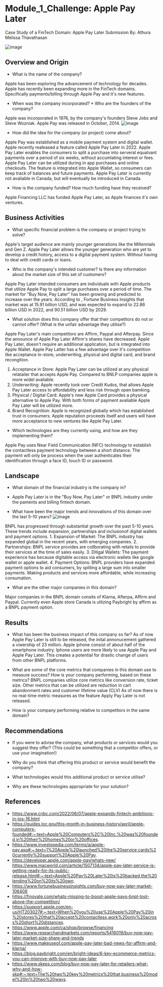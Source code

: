 # Module_1_Challenge: Apple Pay Later
Case Study of a FinTech Domain: Apple Pay Later
Submission By: Athura Melissa Thavathasan

![image](https://user-images.githubusercontent.com/125240804/221737593-f513066d-1843-4a30-bfd5-3a37aa563ab6.png)

## Overview and Origin

* What is the name of the company?

Apple has been exploring the advancement of technology for decades. Apple has recently been expanding more in the FinTech domains. Specifically payments/billing through Apple Pay and it's new features.

* When was the company incorporated? * Who are the founders of the company?

Apple was incorporated in 1976, by the company's founders Steve Jobs and Steve Wozniak. Apple Pay was released in October, 2014. 
![image](https://user-images.githubusercontent.com/125240804/221737878-f1eba3ee-3a32-4cb9-ab20-7d2839b113d8.png)

* How did the idea for the company (or project) come about?

Apple Pay was established as a mobile payment system and digital wallet. Apple recently realeased a feature called Apple Pay Later in 2022. Apple Pay Later enables the consumers to split a purchase into serveral equalvant payments over a period of six weeks, without accumlating interest or fees. Apple Pay Later can be utilized during in app purchases and online checkouts. The feature is integrated into Apple Wallet, so consumers can keep track of balances and future payments. Apple Pay Later is currently not avaliable in Canada, but will eventually be introduced in Canada.

* How is the company funded? How much funding have they received?

Apple Financing LLC has funded Apple Pay Later, as Apple finances it's own ventures.

## Business Activities

* What specific financial problem is the company or project trying to solve?

Apple's target audience are mainly younger generations like the Millennials and Gen Z. Apple Pay Later allows the younger generation who are yet to develop a credit history, access to a digital payment system. Without having to deal with credit cards or loans. 

* Who is the company's intended customer?  Is there any information about the market size of this set of customers?

Apple Pay Later intended consumers are individuals with Apple products that utilize Apple Pay to split a large purchases over a period of time. The market for "Buy Now, Pay Later" has been growing and predicted to increase over the years. According to , Fortune Business Insights that market was at 15.91 billion USD, and was expected to expand to 22.86 billion USD in 2022, and 90.51 billion USD by 2029.

* What solution does this company offer that their competitors do not or cannot offer? (What is the unfair advantage they utilise?)

Apple Pay Later's main competitors are Affirm, Paypal and Afterpay. Since the announce of Apple Pay Later Affirm's shares have decreased. Apple Pay Later, doesn't require an additional application, but is integrated into Apple Wallet. Apple Pay Latter has a few advantage over it's competition like acceptance in-store, underwriting, physical and digital card, and brand recongition.

1. Acceptance in Store: Apple Pay Later can be utilized at any physical relatailer that accepts Apple Pay. Compared to BNLP companies apple is more widel avaliable. 
2. Underwriting: Apple recently took over Credit Kudos, that allows Apple Pay Later access to affordability and less risk through open bamking.
3. Physical / Digital Card: Apple's new Apple Card provides a physical alternative to Apple Pay. With both forms of payment avaliable Apple Pay Later will be utilized more. 
4. Brand Recognition: Apple is recognized globally which has established trust in consumers. Apple reputation proceeds itself and users will have more acceptance to new ventures like Apple Pay Later.

* Which technologies are they currently using, and how are they implementing them? 

Apple Pay uses Near Field Communication (NFC) technology to establish the contactless payment technology between a short distance. The payment will only be process when the user authenticates their identification through a face ID, touch ID or password.

## Landscape

* What domain of the financial industry is the company in?

* Apple Pay Later is in the "Buy Now, Pay Later" or BNPL industry under the paments and billing fintech domain.

* What have been the major trends and innovations of this domain over the last 5–10 years?
![image](https://user-images.githubusercontent.com/125240804/221738260-8405b378-2ac0-4e47-b1a2-1f619a64c0f5.png)

BNPL has progressed through substantial growth over the past 5-10 years. These trends include expansion, partnerships and inclusionof digital wallets and payment options. 
        1. Expansion of Market: The BNPL industry has expanded global in the recent years, with emerging companies.
        2. Partnerships: BNPL service provides are collborating with retails to provide their services at the time of sales easily.
        3. Ditigal Wallets: The payment experience has because digitable access via electronic wallets like google wallet or apple wallet.
        4. Payment Options: BNPL providers have expanded payment options to aid consumers, by spliting a large sum into smaller payments. Making products and services more affordable, while increasing consumation.

* What are the other major companies in this domain?

Major companies in the BNPL domain consits of Klarna, Afterpa, Affirm and Paypal. Currently even Apple store Canada is utlizing Paybright by affirm as a BNPL payment option.

## Results

* What has been the business impact of this company so far?
    As of now Apple Pay Later is still to be released, the inital annonucement gathered a viwership of 23 million. Apple iphone consist of about half of the smartphone industry. Iphone users are more likely to use Apple Pay and Apple Pay Later. This creates a potential for drastic change of users from other BNPL platforms.

* What are some of the core metrics that companies in this domain use to measure success? How is your company performing, based on these metrics?
    BNPL companies utilize core metrics like conversion rate, ticket size. Other metrics that can be utilized are reduction in cart abandonment rates and customer lifetime value (CLV) As of now there is no real-time metric measures as the feature Apply Pay Later is not released.

* How is your company performing relative to competitors in the same domain?

## Recommendations

* If you were to advise the company, what products or services would you suggest they offer? (This could be something that a competitor offers, or use your imagination!)

* Why do you think that offering this product or service would benefit the company?

* What technologies would this additional product or service utilise?

* Why are these technologies appropriate for your solution?

## References

* https://www.cnbc.com/2022/06/07/apple-expands-fintech-ambitions-in-ios-16.html
* https://guides.loc.gov/this-month-in-business-history/april/apple-computers-founded#:~:text=Apple%20Computers%2C%20Inc.%20was%20founded,in%20their%20homes%20or%20offices.
* https://www.investopedia.com/terms/a/apple-pay.asp#:~:text=1%20Apple%20launched%20the%20service,cards%20currently%20support%20Apple%20Pay.
* https://developer.apple.com/apple-pay/whats-new/
https://www.macworld.com/article/1507134/apple-pay-later-service-is-getting-ready-for-its-public-release.html#:~:text=Apple%20Pay%20Later%20is%20backed,the%20lending%20on%20its%20own.
* https://www.fortunebusinessinsights.com/buy-now-pay-later-market-106408
* https://finovate.com/whats-missing-to-boost-apple-pays-bnpl-tool-above-the-competition/
* https://support.apple.com/en-us/HT203027#:~:text=When%20you%20use%20Apple%20Pay%20in%20stores%20that%20accept%20contactless,work%20only%20across%20short%20distances.
* https://www.apple.com/ca/shop/browse/financing
* https://www.researchandmarkets.com/reports/5416019/buy-now-pay-later-market-size-share-and-trends
* https://www.makeuseof.com/apple-pay-later-bad-news-for-affirm-and-klarna/
* https://blog.paybright.com/en/bright-ideas/6-key-ecommerce-metrics-you-can-improve-with-buy-now-pay-later
* https://www.skeps.com/blog/buy-now-pay-later-for-retailers-what-why-and-how-skp#:~:text=The%20two%20key%20metrics%20that,business%20model%20in%20two%20ways.

